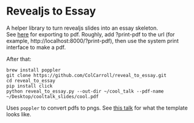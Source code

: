 Revealjs to Essay
=================

A helper library to turn revealjs slides into an essay skeleton.  
See [here](https://github.com/hakimel/reveal.js/#instructions-1) for exporting to pdf.  Roughly,
add ?print-pdf to the url (for example, http://localhost:8000/?print-pdf), then use the system
print interface to make a pdf.

After that:
```
brew install poppler
git clone https://github.com/ColCarroll/reveal_to_essay.git
cd reveal_to_essay
pip install click
python reveal_to_essay.py --out-dir ~/cool_talk --pdf-name ~/Desktop/cooltalk_slides/cool.pdf
```

Uses `poppler` to convert pdfs to pngs.  See 
[this talk](https://colcarroll.github.io/hamiltonian_monte_carlo_talk/bayes_talk.html)
for what the template looks like.
